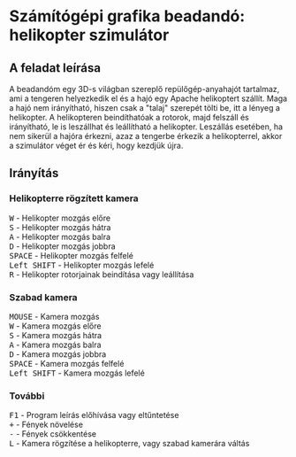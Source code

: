 # Számítógépi grafika beadandó: helikopter szimulátor
## A feladat leírása
A beadandóm egy 3D-s világban szereplő repülőgép-anyahajót tartalmaz, ami a tengeren helyezkedik el és a hajó egy Apache helikoptert szállít. Maga a hajó nem irányítható, hiszen csak a "talaj" szerepét tölti be, itt a lényeg a helikopter. A helikopteren beindíthatóak a rotorok, majd felszáll és irányítható, le is leszállhat és leállítható a helikopter. Leszállás esetében, ha nem sikerül a hajóra érkezni, azaz a tengerbe érkezik a helikopterrel, akkor a szimulátor véget ér és kéri, hogy kezdjük újra.
## Irányítás
### Helikopterre rögzített kamera
<kbd>W</kbd> - Helikopter mozgás előre <br />
<kbd>S</kbd> - Helikopter mozgás hátra <br />
<kbd>A</kbd> - Helikopter mozgás balra <br />
<kbd>D</kbd> - Helikopter mozgás jobbra <br />
<kbd>SPACE</kbd> - Helikopter mozgás felfelé <br />
<kbd>Left SHIFT</kbd> - Helikopter mozgás lefelé <br />
<kbd>R</kbd> - Helikopter rotorjainak beindítása vagy leállítása <br />

### Szabad kamera
<kbd>MOUSE</kbd> - Kamera mozgás <br />
<kbd>W</kbd> - Kamera mozgás előre <br />
<kbd>S</kbd> - Kamera mozgás hátra <br />
<kbd>A</kbd> - Kamera mozgás balra <br />
<kbd>D</kbd> - Kamera mozgás jobbra <br />
<kbd>SPACE</kbd> - Kamera mozgás felfelé <br />
<kbd>Left SHIFT</kbd> - Kamera mozgás lefelé <br />

### További
<kbd>F1</kbd> - Program leírás előhívása vagy eltűntetése <br />
<kbd>+</kbd> - Fények növelése <br />
<kbd>-</kbd> - Fények csökkentése <br />
<kbd>L</kbd> - Kamera rögzítése a helikopterre, vagy szabad kamerára váltás <br />
